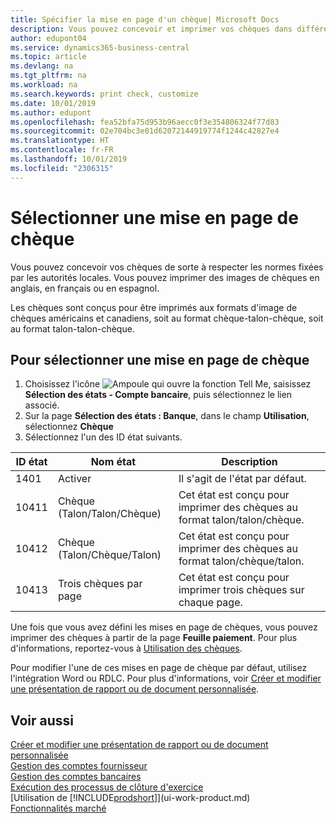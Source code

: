 ```yaml
---
title: Spécifier la mise en page d'un chèque| Microsoft Docs
description: Vous pouvez concevoir et imprimer vos chèques dans différents formats pour respecter des normes.
author: edupont04
ms.service: dynamics365-business-central
ms.topic: article
ms.devlang: na
ms.tgt_pltfrm: na
ms.workload: na
ms.search.keywords: print check, customize
ms.date: 10/01/2019
ms.author: edupont
ms.openlocfilehash: fea52bfa75d953b96aecc0f3e354806324f77d83
ms.sourcegitcommit: 02e704bc3e01d62072144919774f1244c42827e4
ms.translationtype: HT
ms.contentlocale: fr-FR
ms.lasthandoff: 10/01/2019
ms.locfileid: "2306315"
---
```

# <a name="select-a-check-layout"></a>Sélectionner une mise en page de chèque
Vous pouvez concevoir vos chèques de sorte à respecter les normes fixées par les autorités locales. Vous pouvez imprimer des images de chèques en anglais, en français ou en espagnol.

Les chèques sont conçus pour être imprimés aux formats d'image de chèques américains et canadiens, soit au format chèque-talon-chèque, soit au format talon-talon-chèque.

## <a name="to-select-a-check-layout"></a>Pour sélectionner une mise en page de chèque
1. Choisissez l'icône ![Ampoule qui ouvre la fonction Tell Me](media/ui-search/search_small.png "Dites-moi ce que vous voulez faire"), saisissez **Sélection des états - Compte bancaire**, puis sélectionnez le lien associé.
2. Sur la page **Sélection des états : Banque**, dans le champ **Utilisation**, sélectionnez **Chèque**
3. Sélectionnez l'un des ID état suivants.

| ID état | Nom état | Description |
| --- | --- | --- |
| 1401 |Activer |Il s'agit de l'état par défaut. |
| 10411 |Chèque (Talon/Talon/Chèque) |Cet état est conçu pour imprimer des chèques au format talon/talon/chèque. |
| 10412 |Chèque (Talon/Chèque/Talon) |Cet état est conçu pour imprimer des chèques au format talon/chèque/talon. |
| 10413 |Trois chèques par page |Cet état est conçu pour imprimer trois chèques sur chaque page. |

Une fois que vous avez défini les mises en page de chèques, vous pouvez imprimer des chèques à partir de la page **Feuille paiement**. Pour plus d'informations, reportez-vous à [Utilisation des chèques](payables-how-work-checks.md).

Pour modifier l'une de ces mises en page de chèque par défaut, utilisez l'intégration Word ou RDLC. Pour plus d'informations, voir [Créer et modifier une présentation de rapport ou de document personnalisée](ui-how-create-custom-report-layout.md).

## <a name="see-also"></a>Voir aussi
[Créer et modifier une présentation de rapport ou de document personnalisée](ui-how-create-custom-report-layout.md)  
[Gestion des comptes fournisseur](payables-manage-payables.md)  
[Gestion des comptes bancaires](bank-manage-bank-accounts.md)   
[Exécution des processus de clôture d'exercice](year-how-complete-period-end-processes.md)  
[Utilisation de [!INCLUDE[prodshort](includes/prodshort.md)]](ui-work-product.md)  
[Fonctionnalités marché](ui-across-business-areas.md)
